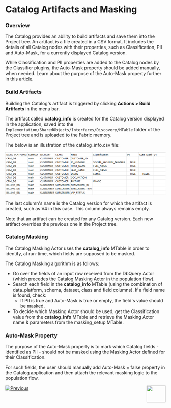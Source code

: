 <web>

# Catalog Artifacts and Masking

### Overview

The Catalog provides an ability to build artifacts and save them into the Project tree. An artifact is a file created in a CSV format. It includes the details of all Catalog nodes with their properties, such as Classification, PII and Auto-Mask, for a currently displayed Catalog version.

While Classification and PII properties are added to the Catalog nodes by the Classifier plugins, the Auto-Mask property should be added manually, when needed. Learn about the purpose of the Auto-Mask property further in this article.

### Build Artifacts

Building the Catalog's artifact is triggered by clicking **Actions > Build Artifacts** in the menu bar.  

The artifact called **catalog_info** is created for the Catalog version displayed in the application, saved into the ```Implementation/SharedObjects/Interfaces/Discovery/MTable``` folder of the Project tree and is uploaded to the Fabric memory.

The below is an illustration of the catalog_info.csv file:

<img src="images/catalog_info_mtable.png" style="zoom:75%;" />

The last column's name is the Catalog version for which the artifact is created, such as V4 in this case. This column always remains empty. 

Note that an artifact can be created for any Catalog version. Each new artifact overrides the previous one in the Project tree.

### Catalog Masking

The Catalog Masking Actor uses the **catalog_info** MTable in order to identify, at run-time, which fields are supposed to be masked. 

The Catalog Masking algorithm is as follows:

* Go over the fields of an input row received from the DbQuery Actor (which precedes the Catalog Masking Actor in the population flow).
* Search each field in the **catalog_info** MTable (using the combination of data_platform, schema, dataset, class and field columns). If a field name is found, check:
  * If PII is true and Auto-Mask is true or empty, the field's value should be masked. 
* To decide which Masking Actor should be used, get the Classification value from the **catalog_info** MTable and retrieve the Masking Actor name & parameters from the masking_setup MTable. 

### Auto-Mask Property

The purpose of the Auto-Mask property is to mark which Catalog fields - identified as PII - should not be masked using the Masking Actor defined for their Classification. 

For such fields, the user should manually add Auto-Mask = false property in the Catalog application and then attach the relevant masking logic to the population flow.





[![Previous](/articles/images/Previous.png)](08_search_catalog.md)[<img align="right" width="60" height="54" src="/articles/images/Next.png">](10_catalog_APIs.md) 

</web>





